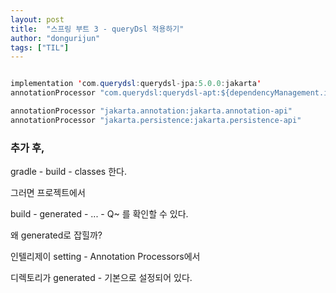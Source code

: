 ```yaml
---
layout: post
title:  "스프링 부트 3 - queryDsl 적용하기"
author: "dongurijun"
tags: ["TIL"]
---
```



``` java

implementation 'com.querydsl:querydsl-jpa:5.0.0:jakarta'
annotationProcessor "com.querydsl:querydsl-apt:${dependencyManagement.importedProperties['querydsl.version']}:jakarta"

annotationProcessor "jakarta.annotation:jakarta.annotation-api"
annotationProcessor "jakarta.persistence:jakarta.persistence-api"

```

### 추가 후, 

gradle - build - classes 한다.

그러면 프로젝트에서 

build - generated - ... - Q~ 를 확인할 수 있다.

왜 generated로 잡힐까? 

인텔리제이 setting - Annotation Processors에서 

디렉토리가 generated - 기본으로 설정되어 있다.

